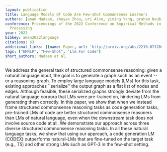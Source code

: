 ```yaml
---
layout: publication
title: Language Models Of Code Are Few-shot Commonsense Learners
authors: [aman Madaan, shuyan Zhou, uri Alon, yiming Yang, graham Neubig]
conference: Proceedings of the 2022 Conference on Empirical Methods in Natural Language
  Processing
year: 2022
bibkey: aman2022language
citations: 63
additional_links: [{name: Paper, url: 'http://arxiv.org/abs/2210.07128v3'}]
tags: ["EMNLP", "Few-Shot", "Llm For Code"]
short_authors: Madaan et al.
---
```

We address the general task of structured commonsense reasoning: given a
natural language input, the goal is to generate a graph such as an event -- or
a reasoning-graph. To employ large language models (LMs) for this task,
existing approaches ``serialize'' the output graph as a flat list of nodes and
edges. Although feasible, these serialized graphs strongly deviate from the
natural language corpora that LMs were pre-trained on, hindering LMs from
generating them correctly. In this paper, we show that when we instead frame
structured commonsense reasoning tasks as code generation tasks, pre-trained
LMs of code are better structured commonsense reasoners than LMs of natural
language, even when the downstream task does not involve source code at all. We
demonstrate our approach across three diverse structured commonsense reasoning
tasks. In all these natural language tasks, we show that using our approach, a
code generation LM (CODEX) outperforms natural-LMs that are fine-tuned on the
target task (e.g., T5) and other strong LMs such as GPT-3 in the few-shot
setting.